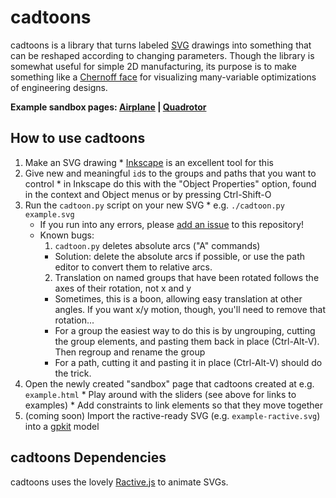 # cadtoons

cadtoons is a library that turns labeled [SVG](https://en.wikipedia.org/wiki/Scalable_Vector_Graphics) drawings into something that can be reshaped according to changing parameters. Though the library is somewhat useful for simple 2D manufacturing, its purpose is to make something like a [Chernoff face](https://en.wikipedia.org/wiki/Chernoff_face) for visualizing many-variable optimizations of engineering designs.

**Example sandbox pages: [Airplane](http://bqpd.github.io/cadtoons/flightconditions.html) |  [Quadrotor](http://bqpd.github.io/cadtoons/quadrotor.html)**

## How to use cadtoons

  1. Make an SVG drawing
    * [Inkscape](http://www.inkscape.org) is an excellent tool for this
  2. Give new and meaningful `id`s to the groups and paths that you want to control
    * in Inkscape do this with the "Object Properties" option, found in the context and Object menus or by pressing Ctrl-Shift-O
  3. Run the `cadtoon.py` script on your new SVG
    * e.g. `./cadtoon.py example.svg`
      * If you run into any errors, please [add an issue](https://github.com/bqpd/cadtoons/issues/new) to this repository!
      * Known bugs:
        1. `cadtoon.py` deletes absolute arcs ("A" commands)
          * Solution: delete the absolute arcs if possible, or use the path editor to convert them to relative arcs.
        2. Translation on named groups that have been rotated follows the axes of their rotation, not x and y
          * Sometimes, this is a boon, allowing easy translation at other angles. If you want x/y motion, though, you'll need to remove that rotation...
          * For a group the easiest way to do this is by ungrouping, cutting the group elements, and pasting them back in place (Ctrl-Alt-V). Then regroup and rename the group
          * For a path, cutting it and pasting it in place (Ctrl-Alt-V) should do the trick.
  4. Open the newly created "sandbox" page that cadtoons created at e.g. `example.html`
    * Play around with the sliders (see above for links to examples)
    * Add constraints to link elements so that they move together
  5. (coming soon) Import the ractive-ready SVG (e.g. `example-ractive.svg`) into a [gpkit](https://github.com/convexopt/gpkit) model


## cadtoons Dependencies

cadtoons uses the lovely [Ractive.js](ractivejs.org) to animate SVGs.
